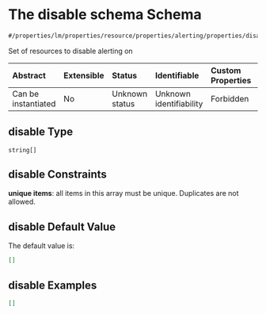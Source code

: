 # The disable schema Schema

```txt
#/properties/lm/properties/resource/properties/alerting/properties/disable#/properties/lm/properties/resource/properties/alerting/properties/disable
```

Set of resources to disable alerting on

| Abstract            | Extensible | Status         | Identifiable            | Custom Properties | Additional Properties | Access Restrictions | Defined In                                                        |
| :------------------ | :--------- | :------------- | :---------------------- | :---------------- | :-------------------- | :------------------ | :---------------------------------------------------------------- |
| Can be instantiated | No         | Unknown status | Unknown identifiability | Forbidden         | Allowed               | none                | [values.schema.json\*](values.schema.json "open original schema") |

## disable Type

`string[]`

## disable Constraints

**unique items**: all items in this array must be unique. Duplicates are not allowed.

## disable Default Value

The default value is:

```json
[]
```

## disable Examples

```json
[]
```
